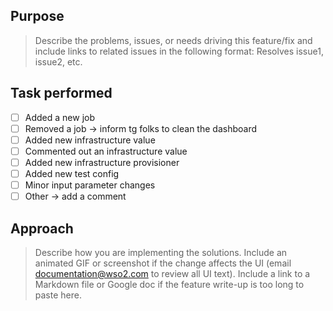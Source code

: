 ## Purpose
> Describe the problems, issues, or needs driving this feature/fix and include links to related issues in the following format: Resolves issue1, issue2, etc.

## Task performed
- [ ] Added a new job
- [ ] Removed a job -> inform tg folks to clean the dashboard
- [ ] Added new infrastructure value
- [ ] Commented out an infrastructure value
- [ ] Added new infrastructure provisioner
- [ ] Added new test config
- [ ] Minor input parameter changes
- [ ] Other -> add a comment
<!-- 
- [x] Example ticked box -->

## Approach
> Describe how you are implementing the solutions. Include an animated GIF or screenshot if the change affects the UI (email documentation@wso2.com to review all UI text). Include a link to a Markdown file or Google doc if the feature write-up is too long to paste here.
